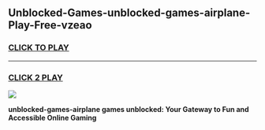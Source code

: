 
## Unblocked-Games-unblocked-games-airplane-Play-Free-vzeao
<h3>
<a href="https://premium76.site?title=unblocked-games-airplane&ref=21A">CLICK TO PLAY</a></h3>
<hr>

<h3>
<a href="https://premium76.site?title=unblocked-games-airplane&ref=21A">CLICK 2 PLAY</a>
  
</h3>

<a href="https://premium76.site?title=unblocked-games-airplane&ref=21A"><img src="https://clearcache.store/games.png"></a>


**unblocked-games-airplane games unblocked: Your Gateway to Fun and Accessible Online Gaming**
